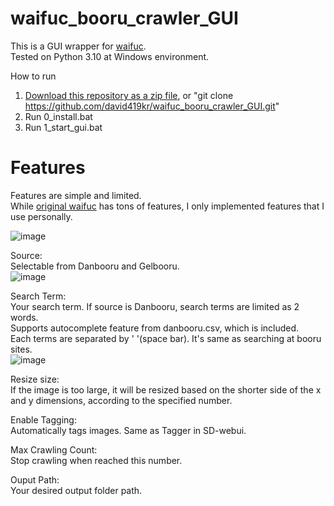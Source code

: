 # waifuc_booru_crawler_GUI
This is a GUI wrapper for [waifuc](https://github.com/deepghs/waifuc).  
Tested on Python 3.10 at Windows environment.  
  
How to run
1. [Download this repository as a zip file](https://github.com/david419kr/waifuc_booru_crawler_GUI/archive/refs/heads/main.zip), or "git clone https://github.com/david419kr/waifuc_booru_crawler_GUI.git"
2. Run 0_install.bat
3. Run 1_start_gui.bat

# Features
Features are simple and limited.  
While [original waifuc](https://github.com/deepghs/waifuc) has tons of features, I only implemented features that I use personally.  
  
![image](https://github.com/user-attachments/assets/f53a6468-174c-4409-a9b7-32943f561b3f)

Source:  
Selectable from Danbooru and Gelbooru.  
![image](https://github.com/user-attachments/assets/5b7b3607-c08e-449d-bc90-2826a52617e2)

Search Term:  
Your search term. If source is Danbooru, search terms are limited as 2 words.  
Supports autocomplete feature from danbooru.csv, which is included.  
Each terms are separated by ' '(space bar). It's same as searching at booru sites.  
![image](https://github.com/user-attachments/assets/27e5975a-f9d3-4e11-acb0-3081a7c224e5)  


Resize size:  
If the image is too large, it will be resized based on the shorter side of the x and y dimensions, according to the specified number.  
  
Enable Tagging:  
Automatically tags images. Same as Tagger in SD-webui.  
  
Max Crawling Count:  
Stop crawling when reached this number.  
  
Ouput Path:  
Your desired output folder path.
